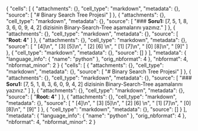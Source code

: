 {
 "cells": [
  {
   "attachments": {},
   "cell_type": "markdown",
   "metadata": {},
   "source": [
    "# Binary Search Tree Projesi"
   ]
  },
  {
   "attachments": {},
   "cell_type": "markdown",
   "metadata": {},
   "source": [
    "### **Soru1:** [7, 5, 1, 8, 3, 6, 0, 9, 4, 2] dizisinin Binary-Search-Tree aşamalarını yazınız."
   ]
  },
  {
   "attachments": {},
   "cell_type": "markdown",
   "metadata": {},
   "source": [
    "**Root: 4**"
   ]
  },
  {
   "attachments": {},
   "cell_type": "markdown",
   "metadata": {},
   "source": [
    "                           [4]\n",
    "                    [3]         [5]\n",
    "                [2]                  [6]     \n",
    "            [1]                          [7]\n",
    "        [0]                                  [8]\n",
    "                                                [9]"
   ]
  },
  {
   "cell_type": "markdown",
   "metadata": {},
   "source": []
  }
 ],
 "metadata": {
  "language_info": {
   "name": "python"
  },
  "orig_nbformat": 4
 },
 "nbformat": 4,
 "nbformat_minor": 2
}
{
 "cells": [
  {
   "attachments": {},
   "cell_type": "markdown",
   "metadata": {},
   "source": [
    "# Binary Search Tree Projesi"
   ]
  },
  {
   "attachments": {},
   "cell_type": "markdown",
   "metadata": {},
   "source": [
    "### **Soru1:** [7, 5, 1, 8, 3, 6, 0, 9, 4, 2] dizisinin Binary-Search-Tree aşamalarını yazınız."
   ]
  },
  {
   "attachments": {},
   "cell_type": "markdown",
   "metadata": {},
   "source": [
    "**Root: 4**"
   ]
  },
  {
   "attachments": {},
   "cell_type": "markdown",
   "metadata": {},
   "source": [
    "                           [4]\n",
    "                    [3]         [5]\n",
    "                [2]                  [6]     \n",
    "            [1]                          [7]\n",
    "        [0]                                  [8]\n",
    "                                                [9]"
   ]
  },
  {
   "cell_type": "markdown",
   "metadata": {},
   "source": []
  }
 ],
 "metadata": {
  "language_info": {
   "name": "python"
  },
  "orig_nbformat": 4
 },
 "nbformat": 4,
 "nbformat_minor": 2
}
